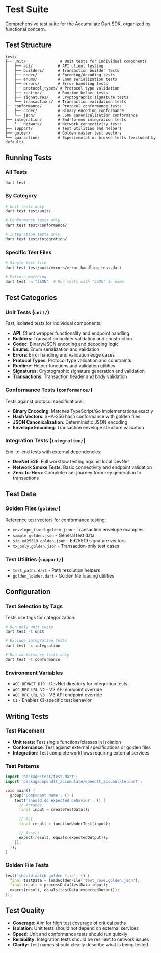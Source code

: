 # Test Suite

Comprehensive test suite for the Accumulate Dart SDK, organized by functional concern.

## Test Structure

```
test/
├── unit/               # Unit tests for individual components
│   ├── api/           # API client testing
│   ├── builders/      # Transaction builder tests
│   ├── codec/         # Encoding/decoding tests
│   ├── enums/         # Enum serialization tests
│   ├── errors/        # Error handling tests
│   ├── protocol_types/ # Protocol type validation
│   ├── runtime/       # Runtime helper tests
│   ├── signatures/    # Cryptographic signature tests
│   └── transactions/  # Transaction validation tests
├── conformance/       # Protocol conformance tests
│   ├── codec/         # Binary encoding conformance
│   └── json/          # JSON canonicalization conformance
├── integration/       # End-to-end integration tests
│   └── network/       # Network connectivity tests
├── support/           # Test utilities and helpers
├── golden/            # Golden master test vectors
└── quarantine/        # Experimental or broken tests (excluded by default)
```

## Running Tests

### All Tests
```bash
dart test
```

### By Category
```bash
# Unit tests only
dart test test/unit/

# Conformance tests only
dart test test/conformance/

# Integration tests only
dart test test/integration/
```

### Specific Test Files
```bash
# Single test file
dart test test/unit/errors/error_handling_test.dart

# Pattern matching
dart test -n "JSON"  # Run tests with "JSON" in name
```

## Test Categories

### Unit Tests (`unit/`)
Fast, isolated tests for individual components:

- **API**: Client wrapper functionality and endpoint handling
- **Builders**: Transaction builder validation and construction
- **Codec**: Binary/JSON encoding and decoding logic
- **Enums**: Enum serialization and validation
- **Errors**: Error handling and validation edge cases
- **Protocol Types**: Protocol type validation and constraints
- **Runtime**: Helper functions and validation utilities
- **Signatures**: Cryptographic signature generation and validation
- **Transactions**: Transaction header and body validation

### Conformance Tests (`conformance/`)
Tests against protocol specifications:

- **Binary Encoding**: Matches TypeScript/Go implementations exactly
- **Hash Vectors**: SHA-256 hash conformance with golden files
- **JSON Canonicalization**: Deterministic JSON encoding
- **Envelope Encoding**: Transaction envelope structure validation

### Integration Tests (`integration/`)
End-to-end tests with external dependencies:

- **DevNet E2E**: Full workflow testing against local DevNet
- **Network Smoke Tests**: Basic connectivity and endpoint validation
- **Zero-to-Hero**: Complete user journey from key generation to transactions

## Test Data

### Golden Files (`golden/`)
Reference test vectors for conformance testing:
- `envelope_fixed.golden.json` - Transaction envelope examples
- `sample.golden.json` - General test data
- `sig_ed25519.golden.json` - Ed25519 signature vectors
- `tx_only.golden.json` - Transaction-only test cases

### Test Utilities (`support/`)
- `test_paths.dart` - Path resolution helpers
- `golden_loader.dart` - Golden file loading utilities

## Configuration

### Test Selection by Tags
Tests use tags for categorization:
```bash
# Run only unit tests
dart test -t unit

# Exclude integration tests
dart test -x integration

# Run conformance tests only
dart test -t conformance
```

### Environment Variables
- `ACC_DEVNET_DIR` - DevNet directory for integration tests
- `ACC_RPC_URL_V2` - V2 API endpoint override
- `ACC_RPC_URL_V3` - V3 API endpoint override
- `CI` - Enables CI-specific test behavior

## Writing Tests

### Test Placement
- **Unit tests**: Test single functions/classes in isolation
- **Conformance**: Test against external specifications or golden files
- **Integration**: Test complete workflows requiring external services

### Test Patterns
```dart
import 'package:test/test.dart';
import 'package:opendlt_accumulate/opendlt_accumulate.dart';

void main() {
  group('Component Name', () {
    test('should do expected behavior', () {
      // Arrange
      final input = createTestData();

      // Act
      final result = functionUnderTest(input);

      // Assert
      expect(result, equals(expectedOutput));
    });
  });
}
```

### Golden File Tests
```dart
test('should match golden file', () {
  final testData = loadGoldenFile('test_case.golden.json');
  final result = processData(testData.input);
  expect(result, equals(testData.expectedOutput));
});
```

## Test Quality

- **Coverage**: Aim for high test coverage of critical paths
- **Isolation**: Unit tests should not depend on external services
- **Speed**: Unit and conformance tests should run quickly
- **Reliability**: Integration tests should be resilient to network issues
- **Clarity**: Test names should clearly describe what is being tested